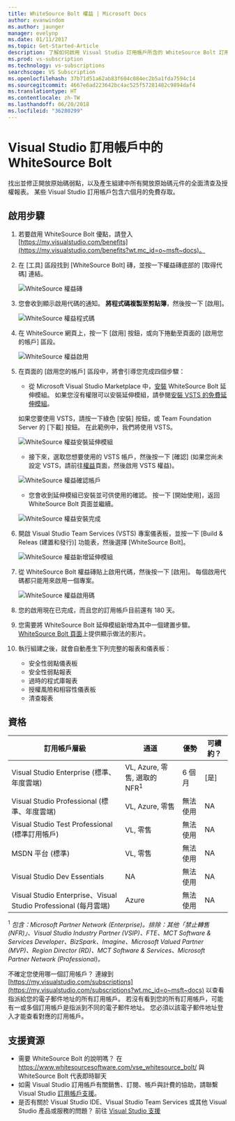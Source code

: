 ```yaml
---
title: WhiteSource Bolt 權益 | Microsoft Docs
author: evanwindom
ms.author: jaunger
manager: evelynp
ms.date: 01/11/2017
ms.topic: Get-Started-Article
description: 了解如何啟用 Visual Studio 訂用帳戶所含的 WhiteSource Bolt 訂用帳戶。
ms.prod: vs-subscription
ms.technology: vs-subscriptions
searchscope: VS Subscription
ms.openlocfilehash: 37b71d51a62ab83f604c084ec2b5a1fda7594c14
ms.sourcegitcommit: 4667e6ad223642bc4ac525f57281482c9894daf4
ms.translationtype: HT
ms.contentlocale: zh-TW
ms.lasthandoff: 06/20/2018
ms.locfileid: "36280299"
---
```

#  <a name="whitesource-bolt-in-visual-studio-subscriptions"></a>Visual Studio 訂用帳戶中的 WhiteSource Bolt

找出並修正開放原始碼弱點，以及產生組建中所有開放原始碼元件的全面清查及授權報表。 某些 Visual Studio 訂用帳戶包含六個月的免費存取。

## <a name="activation-steps"></a>啟用步驟

1.  若要啟用 WhiteSource Bolt 優點，請登入 [https://my.visualstudio.com/benefits](https://my.visualstudio.com/benefits?wt.mc_id=o~msft~docs)。

2.  在 [工具] 區段找到 [WhiteSource Bolt] 磚，並按一下權益磚底部的 [取得代碼] 連結。

    ![WhiteSource 權益磚](_img\vs-whitesource\vs-whitesource-tile.png)

2.  您會收到顯示啟用代碼的通知。  **將程式碼複製至剪貼簿**，然後按一下 [啟用]。

    ![WhiteSource 權益程式碼 ](_img\vs-whitesource\vs-whitesource-code.png)

3.  在 WhiteSource 網頁上，按一下 [啟用] 按鈕，或向下捲動至頁面的 [啟用您的帳戶] 區段。

    ![WhiteSource 權益啟用](_img\vs-whitesource\vs-whitesource-activate-page-cropped.png)

4.  在頁面的 [啟用您的帳戶] 區段中，將會引導您完成四個步驟：

    - 從 Microsoft Visual Studio Marketplace 中，[安裝](https://marketplace.visualstudio.com/items?itemName=whitesource.ws-bolt) WhiteSource Bolt 延伸模組。 如果您沒有權限可以安裝延伸模組，請參閱[安裝 VSTS 的免費延伸模組](/vsts/marketplace/install-vsts-extension?view=vsts)。

    如果您要使用 VSTS，請按一下綠色 [安裝] 按鈕，或 Team Foundation Server 的 [下載] 按鈕。  在此範例中，我們將使用 VSTS。

    ![WhiteSource 權益安裝延伸模組](_img\vs-whitesource\vs-whitesource-download-install.png)

    - 接下來，選取您想要使用的 VSTS 帳戶，然後按一下 [確認]   (如果您尚未設定 VSTS，請前往[權益](https://my.visualstudio.com/benefits)頁面，然後啟用 VSTS 權益)。

    ![WhiteSource 權益確認帳戶](_img\vs-whitesource\vs-whitesource-confirm-account.png)

    - 您會收到延伸模組已安裝並可供使用的確認。  按一下 [開始使用]，返回 WhiteSource Bolt 頁面並繼續。

    ![WhiteSource 權益安裝完成](_img\vs-whitesource\vs-whitesource-install-complete.png)

5.  開啟 Visual Studio Team Services (VSTS) 專案儀表板，並按一下 [Build & Releas (建置和發行)] 功能表，然後選擇 [WhiteSource Bolt]。

    ![WhiteSource 權益新增延伸模組](_img\vs-whitesource\vs-whitesource-installed-cropped.png)

6. 從 WhiteSource Bolt 權益磚貼上啟用代碼，然後按一下 [啟用]。 每個啟用代碼都只能用來啟用一個專案。

    ![WhiteSource 權益啟用碼](_img\vs-whitesource\vs-whitesource-activate-code-cropped.png)

7.  您的啟用現在已完成，而且您的訂用帳戶目前還有 180 天。

8.  您需要將 WhiteSource Bolt 延伸模組新增為其中一個建置步驟。  [WhiteSource Bolt 頁面](https://www.whitesourcesoftware.com/whitesource_bolt_visualstudio_2017/#activate)上提供顯示做法的影片。

9. 執行組建之後，就會自動產生下列完整的報表和儀表板：
    - 安全性弱點儀表板
    - 安全性弱點報表
    - 過時的程式庫報表
    - 授權風險和相容性儀表板
    - 清查報表

## <a name="eligibility"></a>資格

| 訂用帳戶層級                                                 |     通道                                            | 優勢                                                          | 可續約？    |
|--------------------------------------------------------------------|---------------------------------------------------------|------------------------------------------------------------------|---------------|
| Visual Studio Enterprise (標準、年度雲端)   | VL, Azure, 零售, 選取的 NFR<sup>1</sup> | 6 個月       |  [是]          |
| Visual Studio Professional (標準、年度雲端) | VL, Azure, 零售                                       | 無法使用                                                           |NA         |
| Visual Studio Test Professional (標準訂用帳戶)                         | VL, 零售                                              | 無法使用                                             |  NA         |
| MSDN 平台 (標準)                                          | VL, 零售                                              | 無法使用                                              | NA         |
| Visual Studio Dev Essentials | NA  | 無法使用 |NA |
| Visual Studio Enterprise、Visual Studio Professional (每月雲端) | Azure                                       | 無法使用                                                           |NA|

<sup>1</sup>  *包含：Microsoft Partner Network (Enterprise)。排除：其他「禁止轉售 (NFR)」、Visual Studio Industry Partner (VSIP)、FTE、MCT Software & Services Developer、BizSpark、Imagine、Microsoft Valued Partner (MVP)、Region Director (RD)、MCT Software & Services、Microsoft Partner Network (Professional)。*

不確定您使用哪一個訂用帳戶？  連線到 [https://my.visualstudio.com/subscriptions](https://my.visualstudio.com/subscriptions?wt.mc_id=o~msft~docs) 以查看指派給您的電子郵件地址的所有訂用帳戶。 若沒有看到您的所有訂用帳戶，可能有一或多個訂用帳戶是指派到不同的電子郵件地址。  您必須以該電子郵件地址登入才能查看對應的訂用帳戶。

## <a name="support-resources"></a>支援資源

-  需要 WhiteSource Bolt 的說明嗎？  在 https://www.whitesourcesoftware.com/vse_whitesource_bolt/ 與 WhiteSource Bolt 代表即時聊天
-  如需 Visual Studio 訂用帳戶有關銷售、訂閱、帳戶與計費的協助，請聯繫 Visual Studio [訂用帳戶支援](https://visualstudio.microsoft.com/subscriptions/support/)。
-  是否有關於 Visual Studio IDE、Visual Studio Team Services 或其他 Visual Studio 產品或服務的問題？  前往 [Visual Studio 支援](https://visualstudio.microsoft.com/support/)